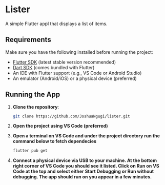 # Lister

A simple Flutter appl that displays a list of items. 

## Requirements

Make sure you have the following installed before running the project:

- [Flutter SDK](https://docs.flutter.dev/get-started/install) (latest stable version recommended)
- [Dart SDK](https://dart.dev/get-dart) (comes bundled with Flutter)
- An IDE with Flutter support (e.g., VS Code or Android Studio)
- An emulator (Android/iOS) or a physical device (preferred)

## Running the App

1. **Clone the repository**:
   ```bash
   git clone https://github.com/JoshuaNgugi/lister.git

2. **Open the project using VS Code (preferred)**

3. **Open a terminal on VS Code and under the project directory run the command below to fetch dependecies**
   ```bash
   flutter pub get

4. **Connect a physical device via USB to your machine. At the bottom right corner of VS Code you should see it listed. Click on Run on VS Code at the top and select either Start Debugging or Run without debugging. The app should run on you appear in a few minutes.**